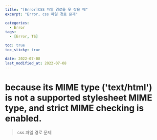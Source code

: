 ```yaml
---
title: "[Error]CSS 파일 경로를 못 찾을 때"
excerpt: "Error, css 파일 경로 문제"

categories:
  - Error
tags:
  - [Error, TS]

toc: true
toc_sticky: true

date: 2022-07-08
last_modified_at: 2022-07-08
---
```


# because its MIME type ('text/html') is not a supported stylesheet MIME type, and strict MIME checking is enabled.

> css 파일 경로 문제
